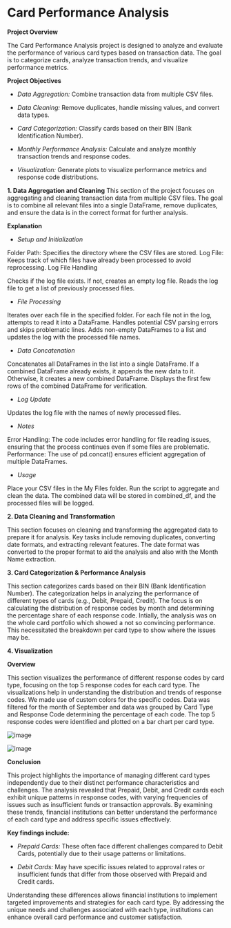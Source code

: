 # **Card Performance Analysis** #

****Project Overview****

The Card Performance Analysis project is designed to analyze and evaluate the performance of various card types based on transaction data. The goal is to categorize cards, analyze transaction trends, and visualize performance metrics.

**Project Objectives**

* *Data Aggregation:*  Combine transaction data from multiple CSV files.

* *Data Cleaning:* Remove duplicates, handle missing values, and convert data types.

* *Card Categorization:* Classify cards based on their BIN (Bank Identification Number).

* *Monthly Performance Analysis:* Calculate and analyze monthly transaction trends and response codes.

* *Visualization:* Generate plots to visualize performance metrics and response code distributions.


**1. Data Aggregation and Cleaning**
This section of the project focuses on aggregating and cleaning transaction data from multiple CSV files. The goal is to combine all relevant files into a single DataFrame, remove duplicates, and ensure the data is in the correct format for further analysis.

**Explanation**

* *Setup and Initialization*

Folder Path: Specifies the directory where the CSV files are stored.
Log File: Keeps track of which files have already been processed to avoid reprocessing.
Log File Handling

Checks if the log file exists. If not, creates an empty log file.
Reads the log file to get a list of previously processed files.

* *File Processing*

Iterates over each file in the specified folder.
For each file not in the log, attempts to read it into a DataFrame.
Handles potential CSV parsing errors and skips problematic lines.
Adds non-empty DataFrames to a list and updates the log with the processed file names.

* *Data Concatenation*

Concatenates all DataFrames in the list into a single DataFrame.
If a combined DataFrame already exists, it appends the new data to it. Otherwise, it creates a new combined DataFrame.
Displays the first few rows of the combined DataFrame for verification.

* *Log Update*

Updates the log file with the names of newly processed files.

* *Notes*

Error Handling: The code includes error handling for file reading issues, ensuring that the process continues even if some files are problematic.
Performance: The use of pd.concat() ensures efficient aggregation of multiple DataFrames.

* *Usage*

Place your CSV files in the My Files folder.
Run the script to aggregate and clean the data. The combined data will be stored in combined_df, and the processed files will be logged.

**2. Data Cleaning and Transformation**

This section focuses on cleaning and transforming the aggregated data to prepare it for analysis. Key tasks include removing duplicates, converting date formats, and extracting relevant features. The date format was converted to the proper format to aid the analysis and also with the Month Name extraction.

**3. Card Categorization & Performance Analysis**

This section categorizes cards based on their BIN (Bank Identification Number). The categorization helps in analyzing the performance of different types of cards (e.g., Debit, Prepaid, Credit). The focus is on calculating the distribution of response codes by month and determining the percentage share of each response code. Intially, the analysis was on the whole card portfolio which showed a not so convincing performance. This necessitated the breakdown per card type to show where the issues may be.

**4. Visualization**

**Overview**

This section visualizes the performance of different response codes by card type, focusing on the top 5 response codes for each card type. The visualizations help in understanding the distribution and trends of response codes. We made use of custom colors for the specific codes. Data was filtered for the month of September and data was grouped by Card Type and Response Code determining the percentage of each code. The top 5 response codes were identified and plotted on a bar chart per card type.


![image](https://github.com/user-attachments/assets/fd2a8692-4d26-4e28-9f53-a3dcd4282f92)

![image](https://github.com/user-attachments/assets/33d465cd-57d9-4356-89c2-0be29a7366d6)


**Conclusion**

This project highlights the importance of managing different card types independently due to their distinct performance characteristics and challenges. The analysis revealed that Prepaid, Debit, and Credit cards each exhibit unique patterns in response codes, with varying frequencies of issues such as insufficient funds or transaction approvals. By examining these trends, financial institutions can better understand the performance of each card type and address specific issues effectively.

**Key findings include:**

* *Prepaid Cards:* These often face different challenges compared to Debit Cards, potentially due to their usage patterns or limitations.

* *Debit Cards:* May have specific issues related to approval rates or insufficient funds that differ from those observed with Prepaid and Credit cards.


Understanding these differences allows financial institutions to implement targeted improvements and strategies for each card type. By addressing the unique needs and challenges associated with each type, institutions can enhance overall card performance and customer satisfaction.

